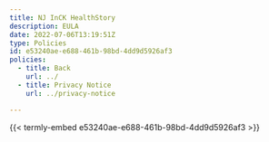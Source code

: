 ```yaml
---
title: NJ InCK HealthStory
description: EULA
date: 2022-07-06T13:19:51Z
type: Policies
id: e53240ae-e688-461b-98bd-4dd9d5926af3
policies: 
  - title: Back
    url: ../
  - title: Privacy Notice
    url: ../privacy-notice

---
```


{{< termly-embed e53240ae-e688-461b-98bd-4dd9d5926af3 >}}

